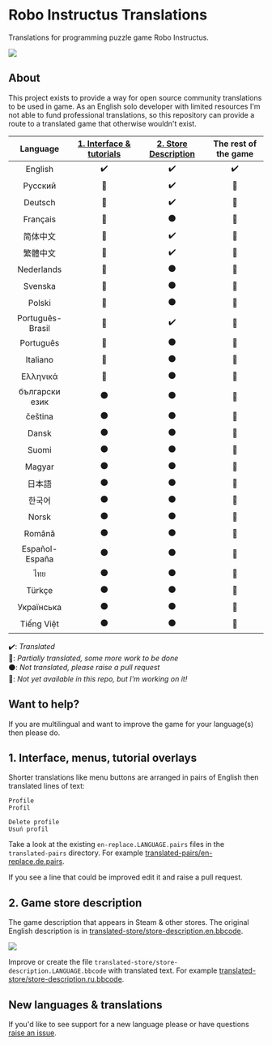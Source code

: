 Robo Instructus Translations
============================
Translations for programming puzzle game Robo Instructus.

![](https://user-images.githubusercontent.com/2331607/61449475-ee2c4c80-a94c-11e9-9390-3832f9c7f1e0.png)

## About
This project exists to provide a way for open source community translations to be used in game. As an English solo developer with limited resources I'm not able to fund professional translations, so this repository can provide a route to a translated game that otherwise wouldn't exist.

Language | [1. Interface & tutorials](#1-interface-menus-tutorial-overlays "Interface, menus, tutorial overlays") | [2. Store Description](#2-game-store-description "Game description that appears in Steam & other stores.") | The rest of the game
:---: | :---: | :---: | :---:
English | :heavy_check_mark: | :heavy_check_mark: | :heavy_check_mark:
Русский | :large_blue_circle: | :heavy_check_mark: | :no_entry_sign:
Deutsch | :large_blue_circle: | :heavy_check_mark: | :no_entry_sign:
Français | :large_blue_circle: | :black_circle: | :no_entry_sign:
简体中文 | :large_blue_circle: | :heavy_check_mark: | :no_entry_sign:
繁體中文 | :large_blue_circle: | :heavy_check_mark: | :no_entry_sign:
Nederlands | :large_blue_circle: | :black_circle: | :no_entry_sign:
Svenska | :large_blue_circle: | :black_circle: | :no_entry_sign:
Polski | :large_blue_circle: | :black_circle: | :no_entry_sign:
Português-Brasil | :large_blue_circle: | :heavy_check_mark: | :no_entry_sign:
Português | :large_blue_circle: | :black_circle: | :no_entry_sign:
Italiano | :large_blue_circle: | :black_circle: | :no_entry_sign:
Ελληνικά | :large_blue_circle: | :black_circle: | :no_entry_sign:
български език | :black_circle: | :black_circle: | :no_entry_sign:
čeština | :black_circle: | :black_circle: | :no_entry_sign:
Dansk | :black_circle: | :black_circle: | :no_entry_sign:
Suomi | :black_circle: | :black_circle: | :no_entry_sign:
Magyar | :black_circle: | :black_circle: | :no_entry_sign:
日本語 | :black_circle: | :black_circle: | :no_entry_sign:
한국어 | :black_circle: | :black_circle: | :no_entry_sign:
Norsk | :black_circle: | :black_circle: | :no_entry_sign:
Română | :black_circle: | :black_circle: | :no_entry_sign:
Español-España | :black_circle: | :black_circle: | :no_entry_sign:
ไทย | :black_circle: | :black_circle: | :no_entry_sign:
Türkçe | :black_circle: | :black_circle: | :no_entry_sign:
Українська | :black_circle: | :black_circle: | :no_entry_sign:
Tiếng Việt | :black_circle: | :black_circle: | :no_entry_sign:

:heavy_check_mark:: _Translated_<br/>
:large_blue_circle:: _Partially translated, some more work to be done_<br/>
:black_circle:: _Not translated, please raise a pull request_<br/>
:no_entry_sign:: _Not yet available in this repo, but I'm working on it!_

## Want to help?
If you are multilingual and want to improve the game for your language(s) then please do.

## 1. Interface, menus, tutorial overlays
Shorter translations like menu buttons are arranged in pairs of English then translated lines of text:
```
Profile
Profil

Delete profile
Usuń profil
```

Take a look at the existing `en-replace.LANGUAGE.pairs` files in the `translated-pairs` directory. For example [translated-pairs/en-replace.de.pairs](./translated-pairs/en-replace.de.pairs).

If you see a line that could be improved edit it and raise a pull request.

## 2. Game store description
The game description that appears in Steam & other stores. The original English description is in [translated-store/store-description.en.bbcode](./translated-store/store-description.en.bbcode).

![](https://user-images.githubusercontent.com/2331607/59967068-293d8a80-951d-11e9-92c4-549bbeafe3a8.png)

Improve or create the file `translated-store/store-description.LANGUAGE.bbcode` with translated text. For example [translated-store/store-description.ru.bbcode](./translated-store/store-description.ru.bbcode).

## New languages & translations
If you'd like to see support for a new language please or have questions [raise an issue](https://github.com/big-ab-games/robo-instructus-translation/issues/new).
